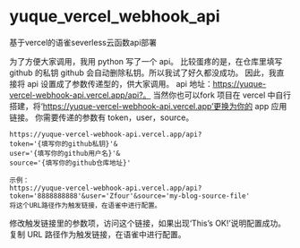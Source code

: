 # yuque_vercel_webhook_api
基于vercel的语雀severless云函数api部署

为了方便大家调用，我用 python 写了一个 api。
比较蛋疼的是，在仓库里填写 github 的私钥 github 会自动删除私钥。所以我试了好久都没成功。
因此，我直接将 api 设置成了参数传递型的，供大家调用。
api 地址：https://yuque-vercel-webhook-api.vercel.app/api?。
当然你也可以fork 项目在 vercel 中自行搭建，将‘https://yuque-vercel-webhook-api.vercel.app’更换为你的 app 应用链接。
你需要传递的参数有 token，user，source。

```
https://yuque-vercel-webhook-api.vercel.app/api?
token='{填写你的github私钥}'&
user='{填写你的github用户名}'&
source='{填写你的github仓库地址}'

示例：
https://yuque-vercel-webhook-api.vercel.app/api?token='8888888888'&user='Zfour'&source='my-blog-source-file'
将这个URL路径作为触发链接，在语雀中进行配置。
```

修改触发链接里的参数项，访问这个链接，如果出现‘This’s OK!’说明配置成功。
复制 URL 路径作为触发链接，在语雀中进行配置。
